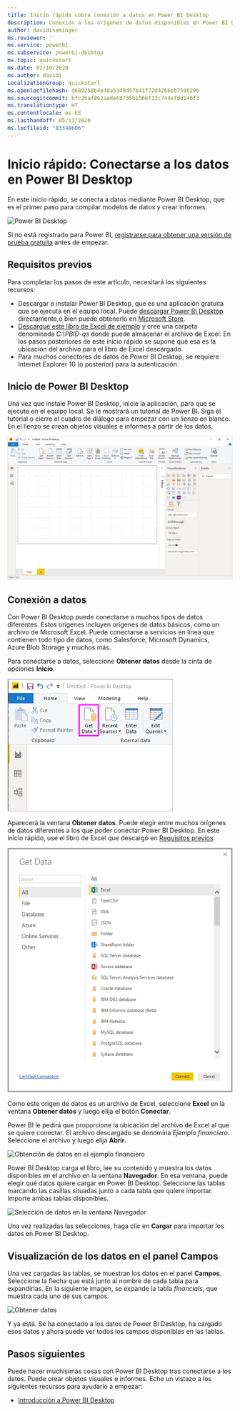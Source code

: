 ```yaml
---
title: Inicio rápido sobre conexión a datos en Power BI Desktop
description: Conexión a los orígenes de datos disponibles en Power BI Desktop
author: davidiseminger
ms.reviewer: ''
ms.service: powerbi
ms.subservice: powerbi-desktop
ms.topic: quickstart
ms.date: 01/10/2020
ms.author: davidi
LocalizationGroup: quickstart
ms.openlocfilehash: d689258b4e4da5349d57b41f72d4266eb759029b
ms.sourcegitcommit: bfc2baf862aade6873501566f13c744efdd146f3
ms.translationtype: HT
ms.contentlocale: es-ES
ms.lasthandoff: 05/13/2020
ms.locfileid: "83348606"
---
```

# <a name="quickstart-connect-to-data-in-power-bi-desktop"></a>Inicio rápido: Conectarse a los datos en Power BI Desktop

En este inicio rápido, se conecta a datos mediante Power BI Desktop, que es el primer paso para compilar modelos de datos y crear informes.

![Power BI Desktop](media/desktop-what-is-desktop/what-is-desktop_01.png)

Si no está registrado para Power BI, [registrarse para obtener una versión de prueba gratuita](https://app.powerbi.com/signupredirect?pbi_source=web) antes de empezar.

## <a name="prerequisites"></a>Requisitos previos

Para completar los pasos de este artículo, necesitará los siguientes recursos:

* Descargar e instalar Power BI Desktop, que es una aplicación gratuita que se ejecuta en el equipo local. Puede [descargar Power BI Desktop](https://powerbi.microsoft.com/desktop) directamente,o bien puede obtenerlo en [Microsoft Store](https://aka.ms/pbidesktopstore).
* [Descargue este libro de Excel de ejemplo](https://go.microsoft.com/fwlink/?LinkID=521962) y cree una carpeta denominada *C:\PBID-qs* donde puede almacenar el archivo de Excel. En los pasos posteriores de este inicio rápido se supone que esa es la ubicación del archivo para el libro de Excel descargado.
* Para muchos conectores de datos de Power BI Desktop, se requiere Internet Explorer 10 (o posterior) para la autenticación.

## <a name="launch-power-bi-desktop"></a>Inicio de Power BI Desktop

Una vez que instale Power BI Desktop, inicie la aplicación, para que se ejecute en el equipo local. Se le mostrará un tutorial de Power BI. Siga el tutorial o cierre el cuadro de diálogo para empezar con un lienzo en blanco. En el lienzo se crean objetos visuales e informes a partir de los datos.

![Power BI Desktop con lienzo en blanco](media/desktop-quickstart-connect-to-data/qs-connect-data_01.png)

## <a name="connect-to-data"></a>Conexión a datos

Con Power BI Desktop puede conectarse a muchos tipos de datos diferentes. Estos orígenes incluyen orígenes de datos básicos, como un archivo de Microsoft Excel. Puede conectarse a servicios en línea que contienen todo tipo de datos, como Salesforce, Microsoft Dynamics, Azure Blob Storage y muchos más.

Para conectarse a datos, seleccione **Obtener datos** desde la cinta de opciones **Inicio**.

![Obtener datos en la cinta Inicio](media/desktop-quickstart-connect-to-data/qs-connect-data_02.png)

Aparecerá la ventana **Obtener datos**. Puede elegir entre muchos orígenes de datos diferentes a los que poder conectar Power BI Desktop. En este inicio rápido, use el libro de Excel que descargó en [Requisitos previos](#prerequisites).

![Obtener datos de todos los orígenes](media/desktop-quickstart-connect-to-data/qs-connect-data_03.png)

Como este origen de datos es un archivo de Excel, seleccione **Excel** en la ventana **Obtener datos** y luego elija el botón **Conectar**.

Power BI le pedirá que proporcione la ubicación del archivo de Excel al que se quiere conectar. El archivo descargado se denomina *Ejemplo financiero*. Seleccione el archivo y luego elija **Abrir**.

![Obtención de datos en el ejemplo financiero](media/desktop-quickstart-connect-to-data/qs-connect-data_04.png)

Power BI Desktop carga el libro, lee su contenido y muestra los datos disponibles en el archivo en la ventana **Navegador**. En esa ventana, puede elegir qué datos quiere cargar en Power BI Desktop. Seleccione las tablas marcando las casillas situadas junto a cada tabla que quiere importar. Importe ambas tablas disponibles.

![Selección de datos en la ventana Navegador](media/desktop-quickstart-connect-to-data/qs-connect-data_05.png)

Una vez realizadas las selecciones, haga clic en **Cargar** para importar los datos en Power BI Desktop.

## <a name="view-data-in-the-fields-pane"></a>Visualización de los datos en el panel Campos

Una vez cargadas las tablas, se muestran los datos en el panel **Campos**. Seleccione la flecha que está junto al nombre de cada tabla para expandirlas. En la siguiente imagen, se expande la tabla *financials*, que muestra cada uno de sus campos.

![Obtener datos](media/desktop-quickstart-connect-to-data/qs-connect-data_06.png)

Y ya está. Se ha conectado a los datos de Power BI Desktop, ha cargado esos datos y ahora puede ver todos los campos disponibles en las tablas.

## <a name="next-steps"></a>Pasos siguientes

Puede hacer muchísimas cosas con Power BI Desktop tras conectarse a los datos. Puede crear objetos visuales e informes. Eche un vistazo a los siguientes recursos para ayudarlo a empezar:

* [Introducción a Power BI Desktop](../fundamentals/desktop-getting-started.md)

